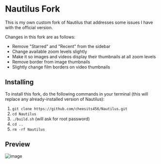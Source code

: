 # Nautilus Fork 

This is my own custom fork of Nautilus that addresses some issues I have with the official version.

Changes in this fork are as follows:

- Remove "Starred" and "Recent" from the sidebar
- Change available zoom levels slightly
- Make it so images and videos display their thumbnails at all zoom levels
- Remove border from image thumbnails
- Slightly change film borders on video thumbnails

## Installing

To install this fork, do the following commands in your terminal (this will replace any already-installed version of Nautilus):

1. `git clone https://github.com/cheesits456/Nautilus.git`
2. `cd Nautilus`
3. `./build.sh` (will ask for root password)
4. `cd ..`
5. `rm -rf Nautilus`

## Preview

![image](https://user-images.githubusercontent.com/35486894/125452123-c4695b06-657c-4b1e-bd85-ff050bbf9a09.png)
